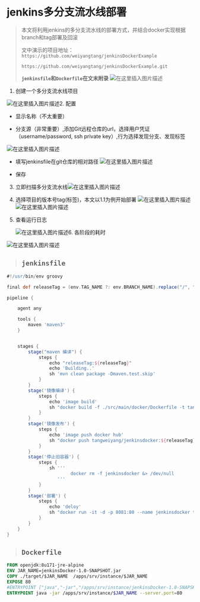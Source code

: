 # jenkins多分支流水线部署
> 本文将利用jenkins的多分支流水线的部署方式，并结合docker实现根据branch和tag部署及回滚
>
> 文中演示的项目地址：
> `https://github.com/weiyangtang/jenkinsDockerExample`
>
>`https://github.com/weiyangtang/jenkinsDockerExample.git`
>
> **`jenkinsfile`和`Dockerfile`在文末附录**
![在这里插入图片描述](https://img-blog.csdnimg.cn/20200720155019701.png?x-oss-process=image/watermark,type_ZmFuZ3poZW5naGVpdGk,shadow_10,text_aHR0cHM6Ly9ibG9nLmNzZG4ubmV0L3dlaXlhbmdfdGFuZw==,size_16,color_FFFFFF,t_70)


1. 创建一个多分支流水线项目

![在这里插入图片描述](https://img-blog.csdnimg.cn/20200720153040213.png?x-oss-process=image/watermark,type_ZmFuZ3poZW5naGVpdGk,shadow_10,text_aHR0cHM6Ly9ibG9nLmNzZG4ubmV0L3dlaXlhbmdfdGFuZw==,size_16,color_FFFFFF,t_70)2. 配置

   - 显示名称（不太重要）

   - 分支源（非常重要）,添加Git远程仓库的url，选择用户凭证（username/password,  ssh private key）,行为选择发现分支、发现标签

![在这里插入图片描述](https://img-blog.csdnimg.cn/20200720153039646.png?x-oss-process=image/watermark,type_ZmFuZ3poZW5naGVpdGk,shadow_10,text_aHR0cHM6Ly9ibG9nLmNzZG4ubmV0L3dlaXlhbmdfdGFuZw==,size_16,color_FFFFFF,t_70)
   - 填写jenkinsfile在git仓库的相对路径
![在这里插入图片描述](https://img-blog.csdnimg.cn/20200720153039598.png?x-oss-process=image/watermark,type_ZmFuZ3poZW5naGVpdGk,shadow_10,text_aHR0cHM6Ly9ibG9nLmNzZG4ubmV0L3dlaXlhbmdfdGFuZw==,size_16,color_FFFFFF,t_70)

   - 保存

     

3. 立即扫描多分支流水线![在这里插入图片描述](https://img-blog.csdnimg.cn/20200720153042250.png?x-oss-process=image/watermark,type_ZmFuZ3poZW5naGVpdGk,shadow_10,text_aHR0cHM6Ly9ibG9nLmNzZG4ubmV0L3dlaXlhbmdfdGFuZw==,size_16,color_FFFFFF,t_70)
4. 选择项目的版本号tag(标签)，本文以1.1为例开始部署
![在这里插入图片描述](https://img-blog.csdnimg.cn/2020072015304045.png?x-oss-process=image/watermark,type_ZmFuZ3poZW5naGVpdGk,shadow_10,text_aHR0cHM6Ly9ibG9nLmNzZG4ubmV0L3dlaXlhbmdfdGFuZw==,size_16,color_FFFFFF,t_70)![在这里插入图片描述](https://img-blog.csdnimg.cn/20200720153040151.png?x-oss-process=image/watermark,type_ZmFuZ3poZW5naGVpdGk,shadow_10,text_aHR0cHM6Ly9ibG9nLmNzZG4ubmV0L3dlaXlhbmdfdGFuZw==,size_16,color_FFFFFF,t_70)

5. 查看运行日志

   ![在这里插入图片描述](https://img-blog.csdnimg.cn/20200720153043549.png?x-oss-process=image/watermark,type_ZmFuZ3poZW5naGVpdGk,shadow_10,text_aHR0cHM6Ly9ibG9nLmNzZG4ubmV0L3dlaXlhbmdfdGFuZw==,size_16,color_FFFFFF,t_70)6. 各阶段的耗时

![在这里插入图片描述](https://img-blog.csdnimg.cn/2020072015304325.png?x-oss-process=image/watermark,type_ZmFuZ3poZW5naGVpdGk,shadow_10,text_aHR0cHM6Ly9ibG9nLmNzZG4ubmV0L3dlaXlhbmdfdGFuZw==,size_16,color_FFFFFF,t_70)

> ## `jenkinsfile`

```groovy
#!/usr/bin/env groovy

final def releaseTag = (env.TAG_NAME ?: env.BRANCH_NAME).replace("/", "-")

pipeline {

    agent any

    tools {
        maven 'maven3'
    }


    stages {
        stage("maven 编译") {
            steps {
                echo "releaseTag:${releaseTag}"
                echo 'Building..'
                sh 'mvn clean package -Dmaven.test.skip'
            }
        }
        stage('镜像编译') {
            steps {
                echo 'image build'
                sh "docker build -f ./src/main/docker/Dockerfile -t tangweiyang/jenkinsdocker:${releaseTag} . "
            }
        }
        stage('镜像发布') {
            steps {
                echo 'image push docker hub'
                sh "docker push tangweiyang/jenkinsdocker:${releaseTag} "
            }
        }
        stage('停止旧容器') {
            steps {
                sh '''             
                        docker rm -f jenkinsdocker &> /dev/null                  
                   '''
            }
        }
        stage('部署') {
            steps {
                echo 'deloy'
                sh "docker run -it -d -p 8081:80 --name jenkinsdocker tangweiyang/jenkinsdocker:${releaseTag}"
            }
        }
    }
}
```

> ## `Dockerfile`

```dockerfile
FROM openjdk:8u171-jre-alpine
ENV JAR_NAME=jenkinsDocker-1.0-SNAPSHOT.jar
COPY ./target/$JAR_NAME  /apps/srv/instance/$JAR_NAME
EXPOSE 80
#ENTRYPOINT ["java","-jar","/apps/srv/instance/jenkinsDocker-1.0-SNAPSHOT.jar","--server.port=80"]
ENTRYPOINT java -jar /apps/srv/instance/$JAR_NAME --server.port=80
```

